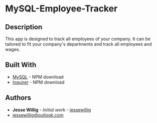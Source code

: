 # MySQL-Employee-Tracker

## Description

This app is designed to track all employees of your company. It can be tailored to fit your company's departments and track all employees and wages.

## Built With
* [MySQL](https://www.npmjs.com/package/mysql) - NPM download
* [Inquirer](https://www.npmjs.com/package/inquirer) - NPM download

## Authors

* **Jesse Willig** - *Initial work* - [jessewillig](https://github.com/jessewillig)
* [jessewillig@outlook.com](mailto:jessewillig@outlook.com)